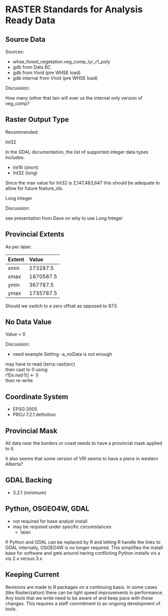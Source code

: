 # RASTER Standards for Analysis Ready Data

## Source Data

Sources:

- whse_forest_vegetation.veg_comp_lyr_r1_poly 
- gdb from Data BC
- gdb from Vivid (pre WHSE load)
- gdb internal from Vivid (pre WHSE load)

Discussion:

How many (other that Iain will ever us the internal only version of veg_comp?

## Raster Output Type

Recommended:

Int32

In the GDAL documentation, the list of supported integer data types includes:

- Int16 (short)
- Int32 (long)

 Since the max value for Int32 is 2,147,483,647 this should be adequate to allow for future feature_ids.

Long Integer

Discussion:

see presentation from Dave on why to use Long Integer

## Provincial Extents

As per Iaian:


| Extent | Value |
|:-------|:------|
| xmin | 273287.5 |
| xmax | 1870587.5 |
| ymin | 367787.5 |
| ymax | 1735787.5 |

Should we switch to a zero offset as opposed to 87.5

## No Data Value

Value = 0

Discussion:
- need example
Setting -a_noData is not enough

may have to read (terra::rast(src)  
then cast to 0 using:  
r1[is.na(r1)]  <- 0  
then re-write  



## Coordinate System

- EPSG:3005
- PROJ 7.2.1 definition

## Provincial Mask

All data near the borders or coast needs to have a provincial mask applied to it.  

It also seems that some version of VRI seems to have a piece in western Alberta?

## GDAL Backing

- 3.2.1 (minimum)

## Python, OSGEO4W, GDAL

- not required for base analyst install
- may be required under specific circumstances
	- Iaian

If Python and GDAL can be replaced by R and letting R handle the links to GDAL internally, OSGEO4W is no longer required.  This simplifies the install base for software and gets around having conflicting Python installs vis a vis 2.x versus 3.x


## Keeping Current

Revisions are made to R packages on a continuing basis.  In some cases (like Rasterization) there can be light speed improvements in performance.  Any tools that we write need to be aware of and keep pace with these changes.  This requires a staff commitment to an ongoing development of tools.
